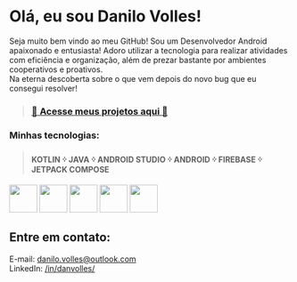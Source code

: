 # Olá, eu sou Danilo Volles!
Seja muito bem vindo ao meu GitHub! Sou um Desenvolvedor Android apaixonado e entusiasta! Adoro utilizar a tecnologia para realizar atividades com eficiência e organização, além de prezar bastante por ambientes cooperativos e proativos. <br>
Na eterna descoberta sobre o que vem depois do novo bug que eu consegui resolver!

> ### [:seedling: Acesse meus projetos aqui :deciduous_tree:](https://github.com/stars/annaluizacamargo/lists/projetos)

### Minhas tecnologias:
> #### KOTLIN ᠅ JAVA ᠅ ANDROID STUDIO ᠅ ANDROID ᠅ FIREBASE ᠅ JETPACK COMPOSE

<img src= "https://cdn.jsdelivr.net/gh/devicons/devicon/icons/kotlin/kotlin-original.svg"                 width=50 height=50/>   <!-- Kotlin -->
<img src= "https://cdn.jsdelivr.net/gh/devicons/devicon/icons/java/java-original.svg"                     width=50 height=50/>   <!-- Java -->
<img src= "https://cdn.jsdelivr.net/gh/devicons/devicon/icons/androidstudio/androidstudio-original.svg"   width=50 height=50/>   <!-- Android Studio -->
<img src= "https://cdn.jsdelivr.net/gh/devicons/devicon/icons/android/android-plain.svg"                  width=50 height=50/>   <!-- Android -->
<img src="https://cdn.jsdelivr.net/gh/devicons/devicon/icons/firebase/firebase-plain.svg"                 width=50 height=50/>   <!-- Firebase -->


## Entre em contato:
E-mail: danilo.volles@outlook.com <br>
LinkedIn: [/in/danvolles/](https://www.linkedin.com/in/danvolles/)
